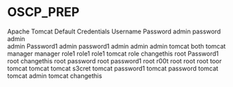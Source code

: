# OSCP_PREP

Apache Tomcat Default Credentials
Username 	Password
admin 	password
admin 	
admin 	Password1
admin 	password1
admin 	admin
admin 	tomcat
both 	tomcat
manager 	manager
role1 	role1
role1 	tomcat
role 	changethis
root 	Password1
root 	changethis
root 	password
root 	password1
root 	r00t
root 	root
root 	toor
tomcat 	tomcat
tomcat 	s3cret
tomcat 	password1
tomcat 	password
tomcat 	
tomcat 	admin
tomcat 	changethis
